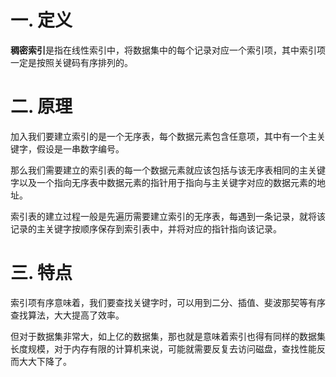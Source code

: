 # 一. 定义

**稠密索引**是指在线性索引中，将数据集中的每个记录对应一个索引项，其中索引项一定是按照关键码有序排列的。



# 二. 原理

加入我们要建立索引的是一个无序表，每个数据元素包含任意项，其中有一个主关键字，假设是一串数字编号。

那么我们需要建立的索引表的每一个数据元素就应该包括与该无序表相同的主关键字以及一个指向无序表中数据元素的指针用于指向与主关键字对应的数据元素的地址。

索引表的建立过程一般是先遍历需要建立索引的无序表，每遇到一条记录，就将该记录的主关键字按顺序保存到索引表中，并将对应的指针指向该记录。



# 三. 特点

索引项有序意味着，我们要查找关键字时，可以用到二分、插值、斐波那契等有序查找算法，大大提高了效率。

但对于数据集非常大，如上亿的数据集，那也就是意味着索引也得有同样的数据集长度规模，对于内存有限的计算机来说，可能就需要反复去访问磁盘，查找性能反而大大下降了。
